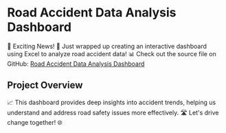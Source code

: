 # Road Accident Data Analysis Dashboard

🚗 Exciting News! 🚀 Just wrapped up creating an interactive dashboard using Excel to analyze road accident data! 📊 Check out the source file on GitHub: [Road Accident Data Analysis Dashboard](https://lnkd.in/g4-TVrCd)

## Project Overview

📈 This dashboard provides deep insights into accident trends, helping us understand and address road safety issues more effectively. 🛣️ Let's drive change together! 🌐
